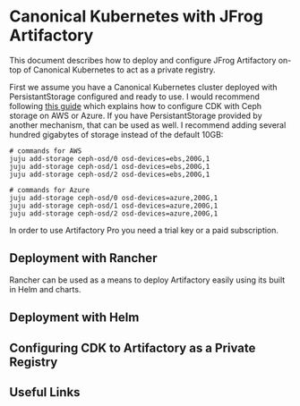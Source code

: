 # Canonical Kubernetes with JFrog Artifactory

This document describes how to deploy and configure JFrog Artifactory on-top of Canonical Kubernetes to act as a private registry.

First we assume you have a Canonical Kubernetes cluster deployed with PersistantStorage configured and ready to use. I would recommend following [this guide](https://github.com/CanonicalLtd/canonical-kubernetes-demos/tree/master/cdk-ceph) which explains how to configure CDK with Ceph storage on AWS or Azure. If you have PersistantStorage provided by another mechanism, that can be used as well. I recommend adding several hundred gigabytes of storage instead of the default 10GB:

```
# commands for AWS
juju add-storage ceph-osd/0 osd-devices=ebs,200G,1
juju add-storage ceph-osd/1 osd-devices=ebs,200G,1
juju add-storage ceph-osd/2 osd-devices=ebs,200G,1

# commands for Azure
juju add-storage ceph-osd/0 osd-devices=azure,200G,1
juju add-storage ceph-osd/1 osd-devices=azure,200G,1
juju add-storage ceph-osd/2 osd-devices=azure,200G,1
```

In order to use Artifactory Pro you need a trial key or a paid subscription.

## Deployment with Rancher

Rancher can be used as a means to deploy Artifactory easily using its built in Helm and charts.

## Deployment with Helm
## Configuring CDK to Artifactory as a Private Registry
## Useful Links
